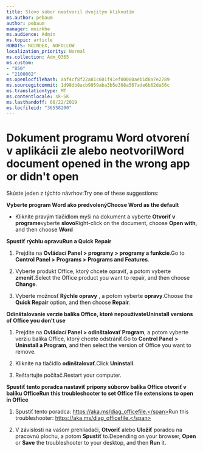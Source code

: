 ```yaml
---
title: Slovo súbor neotvoril dvojitým kliknutím
ms.author: pebaum
author: pebaum
manager: mnirkhe
ms.audience: Admin
ms.topic: article
ROBOTS: NOINDEX, NOFOLLOW
localization_priority: Normal
ms.collection: Adm_O365
ms.custom:
- "850"
- "2100002"
ms.openlocfilehash: aaf4cf8f22a81c601f41ef00080aeb1d8a7e2789
ms.sourcegitcommit: 1d98db8acb9959aba3b5e308a567ade6b62da56c
ms.translationtype: MT
ms.contentlocale: sk-SK
ms.lasthandoff: 08/22/2019
ms.locfileid: "36558200"
---
```

# <a name="word-document-opened-in-the-wrong-app-or-didnt-open"></a><span data-ttu-id="26aef-102">Dokument programu Word otvorení v aplikácii zle alebo neotvoril</span><span class="sxs-lookup"><span data-stu-id="26aef-102">Word document opened in the wrong app or didn't open</span></span>

<span data-ttu-id="26aef-103">Skúste jeden z týchto návrhov:</span><span class="sxs-lookup"><span data-stu-id="26aef-103">Try one of these suggestions:</span></span>

<span data-ttu-id="26aef-104">**Vyberte program Word ako predvolený**</span><span class="sxs-lookup"><span data-stu-id="26aef-104">**Choose Word as the default**</span></span>

- <span data-ttu-id="26aef-105">Kliknite pravým tlačidlom myši na dokument a vyberte **Otvoriť v programe**vyberte **slovo**</span><span class="sxs-lookup"><span data-stu-id="26aef-105">Right-click on the document, choose **Open with**, and then choose **Word**</span></span>

<span data-ttu-id="26aef-106">**Spustiť rýchlu opravu**</span><span class="sxs-lookup"><span data-stu-id="26aef-106">**Run a Quick Repair**</span></span>

1. <span data-ttu-id="26aef-107">Prejdite na **Ovládací Panel > programy > programy a funkcie**.</span><span class="sxs-lookup"><span data-stu-id="26aef-107">Go to **Control Panel > Programs > Programs and Features**.</span></span>

2. <span data-ttu-id="26aef-108">Vyberte produkt Office, ktorý chcete opraviť, a potom vyberte **zmeniť**.</span><span class="sxs-lookup"><span data-stu-id="26aef-108">Select the Office product you want to repair, and then choose **Change**.</span></span>

3. <span data-ttu-id="26aef-109">Vyberte možnosť **Rýchle opravy** , a potom vyberte **opravy**.</span><span class="sxs-lookup"><span data-stu-id="26aef-109">Choose the **Quick Repair** option, and then choose **Repair**.</span></span>

<span data-ttu-id="26aef-110">**Odinštalovanie verzie balíka Office, ktoré nepoužívate**</span><span class="sxs-lookup"><span data-stu-id="26aef-110">**Uninstall versions of Office you don't use**</span></span>

1. <span data-ttu-id="26aef-111">Prejdite na **Ovládací Panel > odinštalovať Program**, a potom vyberte verziu balíka Office, ktorý chcete odstrániť.</span><span class="sxs-lookup"><span data-stu-id="26aef-111">Go to **Control Panel > Uninstall a Program**, and then select the version of Office you want to remove.</span></span>

2. <span data-ttu-id="26aef-112">Kliknite na tlačidlo **odinštalovať**.</span><span class="sxs-lookup"><span data-stu-id="26aef-112">Click **Uninstall**.</span></span>

3. <span data-ttu-id="26aef-113">Reštartujte počítač.</span><span class="sxs-lookup"><span data-stu-id="26aef-113">Restart your computer.</span></span>

<span data-ttu-id="26aef-114">**Spustiť tento poradca nastaviť prípony súborov balíka Office otvoriť v balíku Office**</span><span class="sxs-lookup"><span data-stu-id="26aef-114">**Run this troubleshooter to set Office file extensions to open in Office**</span></span>

1. <span data-ttu-id="26aef-115">Spustiť tento poradca: https://aka.ms/diag_officefile.</span><span class="sxs-lookup"><span data-stu-id="26aef-115">Run this troubleshooter: https://aka.ms/diag_officefile.</span></span>

2. <span data-ttu-id="26aef-116">V závislosti na vašom prehliadači, **Otvoriť** alebo **Uložiť** poradcu na pracovnú plochu, a potom **Spustiť** to.</span><span class="sxs-lookup"><span data-stu-id="26aef-116">Depending on your browser, **Open** or **Save** the troubleshooter to your desktop, and then **Run** it.</span></span>
